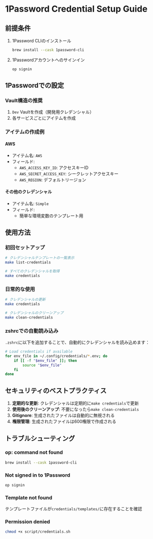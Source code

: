 # 1Password Credential Setup Guide

## 前提条件

1. 1Password CLIのインストール

   ```bash
   brew install --cask 1password-cli
   ```

2. 1Passwordアカウントへのサインイン
   ```bash
   op signin
   ```

## 1Passwordでの設定

### Vault構造の推奨

1. `Dev` Vaultを作成（開発用クレデンシャル）
2. 各サービスごとにアイテムを作成

### アイテムの作成例

#### AWS

- アイテム名: `AWS`
- フィールド:
  - `AWS_ACCESS_KEY_ID`: アクセスキーID
  - `AWS_SECRET_ACCESS_KEY`: シークレットアクセスキー
  - `AWS_REGION`: デフォルトリージョン

#### その他のクレデンシャル

- アイテム名: `Simple`
- フィールド:
  - 簡単な環境変数のテンプレート用

## 使用方法

### 初回セットアップ

```bash
# クレデンシャルテンプレートの一覧表示
make list-credentials

# すべてのクレデンシャルを取得
make credentials
```

### 日常的な使用

```bash
# クレデンシャルの更新
make credentials

# クレデンシャルのクリーンアップ
make clean-credentials
```

### zshrcでの自動読み込み

`.zshrc`に以下を追加することで、自動的にクレデンシャルを読み込めます：

```bash
# Load credentials if available
for env_file in ~/.config/credentials/*.env; do
    if [[ -f "$env_file" ]]; then
        source "$env_file"
    fi
done
```

## セキュリティのベストプラクティス

1. **定期的な更新**: クレデンシャルは定期的に`make credentials`で更新
2. **使用後のクリーンアップ**: 不要になったら`make clean-credentials`
3. **Gitignore**: 生成されたファイルは自動的に無視される
4. **権限管理**: 生成されたファイルは600権限で作成される

## トラブルシューティング

### op: command not found

```bash
brew install --cask 1password-cli
```

### Not signed in to 1Password

```bash
op signin
```

### Template not found

テンプレートファイルが`credentials/templates/`に存在することを確認

### Permission denied

```bash
chmod +x script/credentials.sh
```

